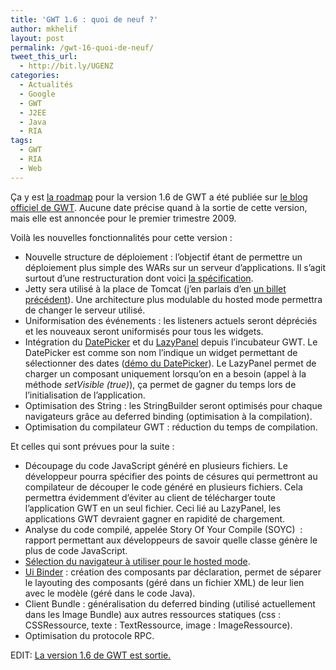 ```yaml
---
title: 'GWT 1.6 : quoi de neuf ?'
author: mkhelif
layout: post
permalink: /gwt-16-quoi-de-neuf/
tweet_this_url:
  - http://bit.ly/UGENZ
categories:
  - Actualités
  - Google
  - GWT
  - J2EE
  - Java
  - RIA
tags:
  - GWT
  - RIA
  - Web
---
```

Ça y est <a href="http://code.google.com/intl/fr/webtoolkit/makinggwtbetter.html#roadmap" target="_blank">la roadmap</a> pour la version 1.6 de GWT a été publiée sur <a href="http://googlewebtoolkit.blogspot.com/2008/12/whats-ahead-for-google-web-toolkit_10.html" target="_blank">le blog officiel de GWT</a>. Aucune date précise quand à la sortie de cette version, mais elle est annoncée pour le premier trimestre 2009.

Voilà les nouvelles fonctionnalités pour cette version :

  * Nouvelle structure de déploiement : l&#8217;objectif étant de permettre un déploiement plus simple des WARs sur un serveur d&#8217;applications. Il s&#8217;agit surtout d&#8217;une restructuration dont voici <a href="http://code.google.com/p/google-web-toolkit/wiki/WAR_Design_1_6" target="_blank">la spécification</a>.
  * Jetty sera utilisé à la place de Tomcat (j&#8217;en parlais d&#8217;en <a href="http://www.mkhelif.fr/2008/10/21/gwt-16-tomcat-ou-jetty.html" target="_blank">un billet précédent</a>). Une architecture plus modulable du hosted mode permettra de changer le serveur utilisé.
  * Uniformisation des événements : les listeners actuels seront dépréciés et les nouveaux seront uniformisés pour tous les widgets.
  * Intégration du <a href="http://code.google.com/intl/fr/docreader/#p=google-web-toolkit-incubator&s=google-web-toolkit-incubator&t=Spinner" target="_blank">DatePicker</a> et du <a href="http://code.google.com/intl/fr/docreader/#p=google-web-toolkit-incubator&s=google-web-toolkit-incubator&t=LazyPanel" target="_blank">LazyPanel</a> depuis l&#8217;incubateur GWT. Le DatePicker est comme son nom l&#8217;indique un widget permettant de sélectionner des dates (<a href="http://collectionofdemos.appspot.com/demo/com.google.gwt.demos.spinner.SpinnerDemo/SpinnerDemo.html" target="_blank">démo du DatePicker</a>). Le LazyPanel permet de charger un composant uniquement lorsqu&#8217;on en a besoin (appel à la méthode *setVisible (true)*), ça permet de gagner du temps lors de l&#8217;initialisation de l&#8217;application.
  * Optimisation des String : les StringBuilder seront optimisés pour chaque navigateurs grâce au deferred binding (optimisation à la compilation).
  * Optimisation du compilateur GWT : réduction du temps de compilation.

Et celles qui sont prévues pour la suite :

  * Découpage du code JavaScript généré en plusieurs fichiers. Le développeur pourra spécifier des points de césures qui permettront au compilateur de découper le code généré en plusieurs fichiers. Cela permettra évidemment d&#8217;éviter au client de télécharger toute l&#8217;application GWT en un seul fichier. Ceci lié au LazyPanel, les applications GWT devraient gagner en rapidité de chargement.
  * Analyse du code compilé, appelée Story Of Your Compile (SOYC)  : rapport permettant aux développeurs de savoir quelle classe génère le plus de code JavaScript.
  * <a href="http://www.mkhelif.fr/2008/12/09/gwt-le-futur-hosted-mode.html" target="_blank">Sélection du navigateur à utiliser pour le hosted mode</a>.
  * <a href="http://code.google.com/p/google-web-toolkit-incubator/wiki/UiBinder" target="_blank">Ui Binder</a> : création des composants par déclaration, permet de séparer le layouting des composants (géré dans un fichier XML) de leur lien avec le modèle (géré dans le code Java).
  * Client Bundle : généralisation du deferred binding (utilisé actuellement dans les Image Bundle) aux autres ressources statiques (css : CSSRessource, texte : TextRessource, image : ImageRessource).
  * Optimisation du protocole RPC.

EDIT: [La version 1.6 de GWT est sortie.][1]

 [1]: http://www.mkhelif.fr/2009/04/08/google-gwt-version-16-et-consorts.html
